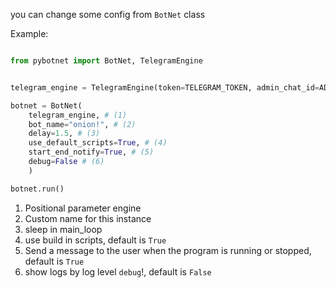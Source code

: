 
you can change some config from `BotNet` class

Example:


```py title="main.py"

from pybotnet import BotNet, TelegramEngine


telegram_engine = TelegramEngine(token=TELEGRAM_TOKEN, admin_chat_id=ADMIN_CHAT_ID)

botnet = BotNet(
    telegram_engine, # (1)
    bot_name="onion!", # (2)
    delay=1.5, # (3)
    use_default_scripts=True, # (4)
    start_end_notify=True, # (5)
    debug=False # (6)
    )

botnet.run()
```

1. Positional parameter engine
2. Custom name for this instance
3. sleep in main_loop
4. use build in scripts, default is `True`
5. Send a message to the user when the program is running or stopped, default is `True`
6. show logs by log level `debug`!, default is `False`
